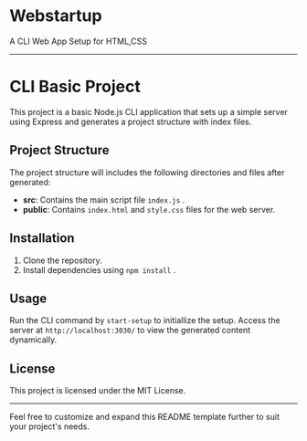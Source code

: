 # Webstartup
A CLI Web App Setup for HTML,CSS

---

# CLI Basic Project

This project is a basic Node.js CLI application that sets up a simple server using Express and generates a project structure with index files.

## Project Structure

The project structure will includes the following directories and files after generated:
- **src**: Contains the main script file  `index.js` .
- **public**: Contains  `index.html`  and  `style.css`  files for the web server.

## Installation

1. Clone the repository.
2. Install dependencies using  `npm install` .


## Usage

Run the CLI command by `start-setup` to initiallize the setup.
Access the server at  `http://localhost:3030/`  to view the generated content dynamically.



## License

This project is licensed under the MIT License.

---

Feel free to customize and expand this README template further to suit your project's needs.